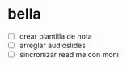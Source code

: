 # bella 
- [ ] crear plantilla de nota 
- [ ] arreglar audioslides 
- [ ] sincronizar read me con moni
